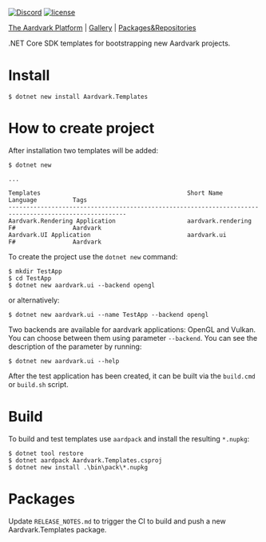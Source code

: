 [![Discord](https://badgen.net/discord/online-members/UyecnhM)](https://discord.gg/UyecnhM)
[![license](https://img.shields.io/github/license/aardvark-platform/aardvark.templates.svg)](https://github.com/aardvark-platform/aardvark.templates/blob/master/LICENSE)

[The Aardvark Platform](https://aardvarkians.com/) |
[Gallery](https://github.com/aardvark-platform/aardvark.docs/wiki/Gallery) | 
[Packages&Repositories](https://github.com/aardvark-platform/aardvark.docs/wiki/Packages-and-Repositories)

.NET Core SDK templates for bootstrapping new Aardvark projects.

# Install

```
$ dotnet new install Aardvark.Templates
```

# How to create project

After installation two templates will be added:

```
$ dotnet new

...

Templates                                         Short Name              Language          Tags
-------------------------------------------------------------------------------------------------------
Aardvark.Rendering Application                    aardvark.rendering      F#                Aardvark
Aardvark.UI Application                           aardvark.ui             F#                Aardvark
```

To create the project use the `dotnet new` command:

```
$ mkdir TestApp
$ cd TestApp
$ dotnet new aardvark.ui --backend opengl
```

or alternatively:

```
$ dotnet new aardvark.ui --name TestApp --backend opengl
```

Two backends are available for aardvark applications: OpenGL and Vulkan.
You can choose between them using parameter `--backend`. You can see the description of the parameter by running:

```
$ dotnet new aardvark.ui --help
```

After the test application has been created, it can be built via the `build.cmd` or `build.sh` script.

# Build

To build and test templates use `aardpack` and install the resulting `*.nupkg`:

```
$ dotnet tool restore
$ dotnet aardpack Aardvark.Templates.csproj
$ dotnet new install .\bin\pack\*.nupkg
```

# Packages

Update `RELEASE_NOTES.md` to trigger the CI to build and push a new Aardvark.Templates package.
